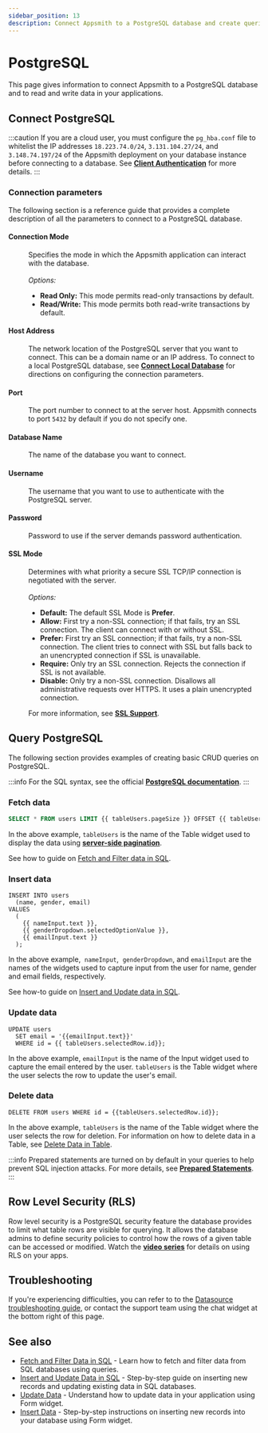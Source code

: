 ```yaml
---
sidebar_position: 13
description: Connect Appsmith to a PostgreSQL database and create queries.
---
```


# PostgreSQL

This page gives information to connect Appsmith to a PostgreSQL database and to read and write data in your applications.

## Connect PostgreSQL

:::caution
If you are a cloud user, you must configure the `pg_hba.conf` file to whitelist the IP addresses `18.223.74.0/24`, `3.131.104.27/24`, and `3.148.74.197/24` of the Appsmith deployment on your database instance before connecting to a database. See [**Client Authentication**](https://www.postgresql.org/docs/current/auth-pg-hba-conf.html) for more details.
:::

### Connection parameters

The following section is a reference guide that provides a complete description of all the parameters to connect to a PostgreSQL database.

<ZoomImage src="/img/postgres-img.png" alt="Connect PostgreSQL Database" caption="Connect PostgreSQL Database" />

#### Connection Mode

<dd> Specifies the mode in which the Appsmith application can interact with the database. </dd><br />
<dd>
  <i>Options:</i>
  <ul>
    <li><b>Read Only:</b> This mode permits read-only transactions by default.</li>
    <li><b>Read/Write:</b> This mode permits both read-write transactions by default.</li>
  </ul>
</dd>

#### Host Address

<dd>The network location of the PostgreSQL server that you want to connect. This can be a domain name or an IP address. To connect to a local PostgreSQL database, see <a href="https://docs.appsmith.com/connect-data/how-to-guides/how-to-work-with-local-apis-on-appsmith"><b>Connect Local Database</b></a> for directions on configuring the connection parameters. </dd>

#### Port

<dd>The port number to connect to at the server host. Appsmith connects to port <code>5432</code> by default if you do not specify one. </dd>

#### Database Name

<dd>The name of the database you want to connect. </dd>

#### Username

<dd>The username that you want to use to authenticate with the PostgreSQL server.</dd>

#### Password

<dd>Password to use if the server demands password authentication.</dd>

#### SSL Mode

<dd>Determines with what priority a secure SSL TCP/IP connection is negotiated with the server.</dd><br />
<dd>
  <i>Options:</i>
  <ul>
    <li><b>Default:</b> The default SSL Mode is <b>Prefer</b>.</li>
    <li><b>Allow:</b> First try a non-SSL connection; if that fails, try an SSL connection. The client can connect with or without SSL.</li>
    <li><b>Prefer:</b> First try an SSL connection; if that fails, try a non-SSL connection. The client tries to connect with SSL but falls back to an unencrypted connection if SSL is unavailable.</li>
    <li><b>Require:</b> Only try an SSL connection. Rejects the connection if SSL is not available.</li>
    <li><b>Disable:</b> Only try a non-SSL connection. Disallows all administrative requests over HTTPS. It uses a plain unencrypted connection.</li>
  </ul>
</dd>  
<dd>For more information, see <a href="https://www.postgresql.org/docs/current/libpq-ssl.html"><b>SSL Support</b></a>.</dd>

## Query PostgreSQL

The following section provides examples of creating basic CRUD queries on PostgreSQL.

<ZoomImage src="/img/postgreside.png" alt="Write SQL commands in the query editor" caption="Write SQL commands in the query editor" />

:::info
For the SQL syntax, see the official [**PostgreSQL documentation**](https://www.postgresql.org/docs/12/index.html).
:::

### Fetch data

```sql
SELECT * FROM users LIMIT {{ tableUsers.pageSize }} OFFSET {{ tableUsers.pageOffset }};

```

In the above example, `tableUsers` is the name of the Table widget used to display the data using [**server-side pagination**](https://docs.appsmith.com//build-apps/how-to-guides/Server-side-pagination-in-table).

See how to guide on [Fetch and Filter data in SQL](https://docs.appsmith.com/connect-data/how-to-guides/fetch-and-filter-data-in-sql).

### Insert data

```
INSERT INTO users
  (name, gender, email)
VALUES
  (
    {{ nameInput.text }},
    {{ genderDropdown.selectedOptionValue }},
    {{ emailInput.text }}
  );

```

In the above example,  `nameInput`,  `genderDropdown`, and `emailInput` are the names of the widgets used to capture input from the user for name, gender and email fields, respectively.

See how-to guide on [Insert and Update data in SQL](https://docs.appsmith.com/connect-data/how-to-guides/insert-and-update-data-in-sql).

### Update data

```
UPDATE users
  SET email = '{{emailInput.text}}'
  WHERE id = {{ tableUsers.selectedRow.id}};

```

In the above example, `emailInput` is the name of the Input widget used to capture the email entered by the user. `tableUsers` is the Table widget where the user selects the row to update the user's email.

### Delete data

```
DELETE FROM users WHERE id = {{tableUsers.selectedRow.id}};

```

In the above example, `tableUsers` is the name of the Table widget where the user selects the row for deletion. For information on how to delete data in a Table, see [Delete Data in Table](https://docs.appsmith.com/reference/widgets/table/inline-editing#delete-row).







:::info
Prepared statements are turned on by default in your queries to help prevent SQL injection attacks. For more details, see [**Prepared Statements**](https://docs.appsmith.com/connect-data/concepts/how-to-use-prepared-statements).
:::

## Row Level Security (RLS)

Row level security is a PostgreSQL security feature the database provides to limit what table rows are visible for querying. It allows the database admins to define security policies to control how the rows of a given table can be accessed or modified. Watch the [**video series**](https://youtu.be/8qPTZQvJ9fA) for details on using RLS on your apps.

## Troubleshooting

If you're experiencing difficulties, you can refer to to the [Datasource troubleshooting guide](https://docs.appsmith.com/help-and-support/troubleshooting-guide/application-errors), or contact the support team using the chat widget at the bottom right of this page.

## See also

- [Fetch and Filter Data in SQL](https://docs.appsmith.com/connect-data/how-to-guides/fetch-and-filter-data-in-sql) - Learn how to fetch and filter data from SQL databases using queries.
- [Insert and Update Data in SQL](https://docs.appsmith.com/connect-data/how-to-guides/insert-and-update-data-in-sql) - Step-by-step guide on inserting new records and updating existing data in SQL databases.
- [Update Data](https://docs.appsmith.com//build-apps/how-to-guides/submit-form-data) - Understand how to update data in your application using Form widget.
- [Insert Data](https://docs.appsmith.com//build-apps/how-to-guides/insert-data) - Step-by-step instructions on inserting new records into your database using Form widget.
